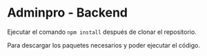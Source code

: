 # Adminpro - Backend

Ejecutar el comando ```npm install``` después de clonar el repositorio.

Para descargar los paquetes necesarios y poder ejecutar el código.
